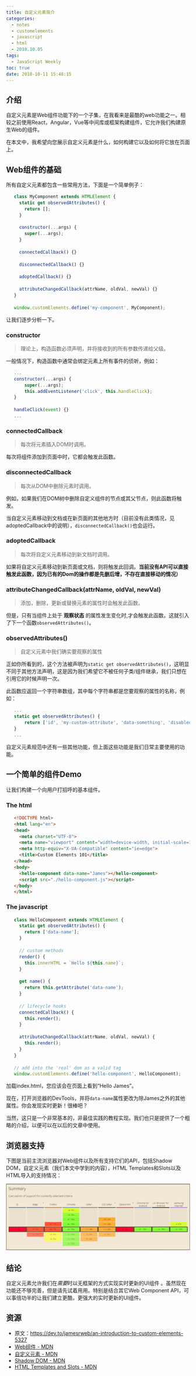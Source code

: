 ```yaml
---
title: 自定义元素简介
categories:
  - notes
  - customelements
  - javascript
  - html
  - 2018.10.05
tags:
  - JavaScript Weekly
toc: true
date: 2018-10-11 15:48:15
---
```


## 介绍

自定义元素是Web组件功能下的一个子集，在我看来是最酷的web功能之一。相较之前使用React，Angular，Vue等中间库或框架构建组件，它允许我们构建原生Web的组件。

在本文中，我希望向您展示自定义元素是什么，如何构建它以及如何将它放在页面上。

<!-- more -->

## Web组件的基础

所有自定义元素都包含一些常用方法，下面是一个简单例子：
```js
   class MyComponent extends HTMLElement {
     static get observedAttributes() {
       return [];
     }

     constructor(...args) {
       super(...args);
     }

     connectedCallback() {}

     disconnectedCallback() {}

     adoptedCallback() {}

     attributeChangedCallback(attrName, oldVal, newVal) {}
   }

   window.customElements.define('my-component', MyComponent);
```

让我们逐步分析一下。

### constructor

>理论上，构造函数必须声明，并将接收到的所有参数传递给父级。

一般情况下，构造函数中通常会绑定元素上所有事件的侦听，例如：
```js
   ...
   constructor(...args) {
       super(...args);
       this.addEventListener('click', this.handleClick);
   }

   handleClick(event) {}
   ...
```

### connectedCallback

>每次将元素插入DOM时调用。

每次将组件添加到页面中时，它都会触发此函数。

### disconnectedCallback

>每次从DOM中删除元素时调用。

例如，如果我们在DOM树中删除自定义组件的节点或其父节点，则此函数将触发。

当自定义元素移动到文档或在新页面的其他地方时（目前没有此类情况，见adoptedCallback中的说明），`disconnectedCallback()`也会运行。

### adoptedCallback

> 每次将自定义元素移动到新文档时调用。

如果将自定义元素移动到新页面或文档，则将触发此回调。**当前没有API可以直接触发此函数，因为已有的Dom的操作都是先删后增，不存在直接移动的情况）**

### attributeChangedCallback(attrName, oldVal, newVal)

>添加，删除，更新或替换元素的属性时会触发此函数。

但是，只有当组件上处于 **观察状态** 的属性发生变化时,才会触发此函数。这就引入了下一个函数`observedAttributes()`。

### observedAttributes()

>自定义元素中我们确实要观察的属性

正如你所看到的，这个方法被声明为`static get observedAttributes()`，这明显不同于其他方法声明，这是因为我们希望它不被任何子类/组件继承，我们只想在引用它的时候声明一次。

此函数应返回一个字符串数组，其中每个字符串都是您要观察的属性的名称，例如：
```js
   ...
   static get observedAttributes() {
       return ['id', 'my-custom-attribute', 'data-something', 'disabled'];
   }
   ...
```
自定义元素规范中还有一些其他功能，但上面这些功能是我们日常主要使用的功能。

## 一个简单的组件Demo
让我们构建一个向用户打招呼的基本组件。

### The html
```html
   <!DOCTYPE html>
   <html lang="en">
   <head>
     <meta charset="UTF-8">
     <meta name="viewport" content="width=device-width, initial-scale=1.0">
     <meta http-equiv="X-UA-Compatible" content="ie=edge">
     <title>Custom Elements 101</title>
   </head>
   <body>
     <hello-component data-name="James"></hello-component>
     <script src="./hello-component.js"></script>
   </body>
   </html>
```

### The javascript
```js
   class HelloComponent extends HTMLElement {
     static get observedAttributes() {
       return ['data-name'];
     }

     // custom methods
     render() {
       this.innerHTML = `Hello ${this.name}`;
     }

     get name() {
       return this.getAttribute('data-name');
     }

     // lifecycle hooks
     connectedCallback() {
       this.render();
     }

     attributeChangedCallback(attrName, oldVal, newVal) {
       this.render();
     }
   }

   // add into the 'real' dom as a valid tag
   window.customElements.define('hello-component', HelloComponent);
```

加载index.html，您应该会在页面上看到“Hello James”。

现在，打开浏览器的DevTools，并将`data-name`属性更改为除James之外的其他属性。你会发现实时更新！很棒吧？

当然，这只是一个非常基本的，非最佳实践的教程实现。我们也只是提供了一个粗略的介绍，以便可以在以后的文章中使用。

## 浏览器支持
下图是当前主流浏览器对Web组件以及所有支持它们的API，包括Shadow DOM，自定义元素（我们本文中学到的内容），HTML Templates和Slots以及HTML导入的支持情况：

![Current support for Web Components APIs from the caniuse documentation at the time of writing this article](/images/JS_Weekly/an-introduction-to-custom-elements/Capture.png)

## 结论
自定义元素允许我们在*需要*时以无框架的方式实现实时更新的UI组件 。虽然现在功能还不够完善，但是请先试着用用。特别是结合其它Web Component API，可以事倍功半的让我们建立更酷，更强大的实时更新的UI组件。


## 资源
* 原文：https://dev.to/jamesrweb/an-introduction-to-custom-elements-5327
* [Web组件 - MDN](https://developer.mozilla.org/en-US/docs/Web/Web_Components)
* [自定义元素 - MDN](https://developer.mozilla.org/en-US/docs/Web/Web_Components/Using_custom_elements)
* [Shadow DOM - MDN](https://developer.mozilla.org/en-US/docs/Web/Web_Components/Using_shadow_DOM)
* [HTML Templates and Slots - MDN](https://developer.mozilla.org/en-US/docs/Web/Web_Components/Using_templates_and_slots)
